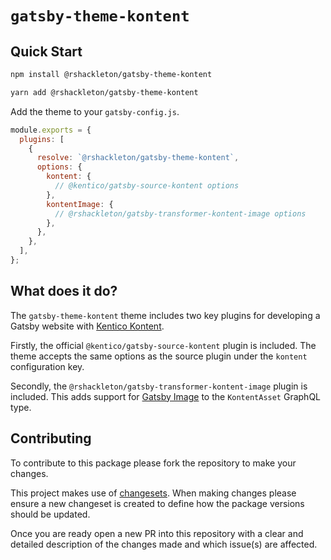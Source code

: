 # `gatsby-theme-kontent`

## Quick Start

```sh
npm install @rshackleton/gatsby-theme-kontent
```

```sh
yarn add @rshackleton/gatsby-theme-kontent
```

Add the theme to your `gatsby-config.js`.

```js
module.exports = {
  plugins: [
    {
      resolve: `@rshackleton/gatsby-theme-kontent`,
      options: {
        kontent: {
          // @kentico/gatsby-source-kontent options
        },
        kontentImage: {
          // @rshackleton/gatsby-transformer-kontent-image options
        },
      },
    },
  ],
};
```

## What does it do?

The `gatsby-theme-kontent` theme includes two key plugins for developing a Gatsby website with [Kentico Kontent](https://kontent.ai/).

Firstly, the official `@kentico/gatsby-source-kontent` plugin is included. The theme accepts the same options as the source plugin under the `kontent` configuration key.

Secondly, the `@rshackleton/gatsby-transformer-kontent-image` plugin is included. This adds support for [Gatsby Image](https://www.gatsbyjs.org/packages/gatsby-image/) to the `KontentAsset` GraphQL type.

## Contributing

To contribute to this package please fork the repository to make your changes.

This project makes use of [changesets](https://github.com/atlassian/changesets). When making changes please ensure a new changeset is created to define how the package versions should be updated.

Once you are ready open a new PR into this repository with a clear and detailed description of the changes made and which issue(s) are affected.
